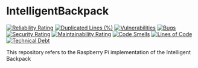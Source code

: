 # IntelligentBackpack
[![Reliability Rating](https://sonarcloud.io/api/project_badges/measure?project=IntelligentBackpack_IntelligentBackpack&metric=reliability_rating)](https://sonarcloud.io/summary/new_code?id=IntelligentBackpack_IntelligentBackpack)
[![Duplicated Lines (%)](https://sonarcloud.io/api/project_badges/measure?project=IntelligentBackpack_IntelligentBackpack&metric=duplicated_lines_density)](https://sonarcloud.io/summary/new_code?id=IntelligentBackpack_IntelligentBackpack)
[![Vulnerabilities](https://sonarcloud.io/api/project_badges/measure?project=IntelligentBackpack_IntelligentBackpack&metric=vulnerabilities)](https://sonarcloud.io/summary/new_code?id=IntelligentBackpack_IntelligentBackpack)
[![Bugs](https://sonarcloud.io/api/project_badges/measure?project=IntelligentBackpack_IntelligentBackpack&metric=bugs)](https://sonarcloud.io/summary/new_code?id=IntelligentBackpack_IntelligentBackpack)
[![Security Rating](https://sonarcloud.io/api/project_badges/measure?project=IntelligentBackpack_IntelligentBackpack&metric=security_rating)](https://sonarcloud.io/summary/new_code?id=IntelligentBackpack_IntelligentBackpack)
[![Maintainability Rating](https://sonarcloud.io/api/project_badges/measure?project=IntelligentBackpack_IntelligentBackpack&metric=sqale_rating)](https://sonarcloud.io/summary/new_code?id=IntelligentBackpack_IntelligentBackpack)
[![Code Smells](https://sonarcloud.io/api/project_badges/measure?project=IntelligentBackpack_IntelligentBackpack&metric=code_smells)](https://sonarcloud.io/summary/new_code?id=IntelligentBackpack_IntelligentBackpack)
[![Lines of Code](https://sonarcloud.io/api/project_badges/measure?project=IntelligentBackpack_IntelligentBackpack&metric=ncloc)](https://sonarcloud.io/summary/new_code?id=IntelligentBackpack_IntelligentBackpack)
[![Technical Debt](https://sonarcloud.io/api/project_badges/measure?project=IntelligentBackpack_IntelligentBackpack&metric=sqale_index)](https://sonarcloud.io/summary/new_code?id=IntelligentBackpack_IntelligentBackpack)


This repository refers to the Raspberry Pi implementation of the Intelligent Backpack
